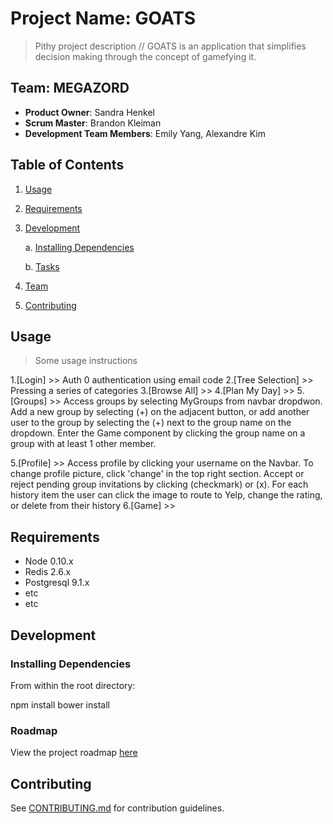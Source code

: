 # Project Name: GOATS

> Pithy project description
 // GOATS is an application that simplifies decision making through the concept of gamefying it.

## Team: MEGAZORD

 - __Product Owner__: Sandra Henkel
 - __Scrum Master__: Brandon Kleiman
 - __Development Team Members__: Emily Yang, Alexandre Kim

## Table of Contents

1. [Usage](#Usage)

2. [Requirements](#requirements)

3. [Development](#development)

   a. [Installing Dependencies](#installing-dependencies)

   b. [Tasks](#tasks)
     
4. [Team](#team)

5. [Contributing](#contributing)

## Usage

> Some usage instructions

 1.[Login] >> Auth 0 authentication using email code
 2.[Tree Selection] >> Pressing a series of categories
 3.[Browse All] >>
 4.[Plan My Day] >>
 5.[Groups] >> 
  Access groups by selecting MyGroups from navbar dropdwon. Add a new group by selecting (+) on the adjacent button, or add another user to the group by selecting the (+) next to the group name on the dropdown. Enter the Game component by clicking the group name on a group with at least 1 other member.
  
 5.[Profile] >> 
  Access profile by clicking your username on the Navbar. To change profile picture, click 'change' in the top right section. Accept or reject pending group invitations by clicking (checkmark) or (x). For each history item the user can click the image to route to Yelp, change the rating, or delete from their history
 6.[Game] >>


## Requirements

- Node 0.10.x
- Redis 2.6.x
- Postgresql 9.1.x
- etc
- etc

## Development

### Installing Dependencies

From within the root directory:

npm install
bower install


### Roadmap

View the project roadmap [here](LINK_TO_PROJECT_ISSUES)


## Contributing

See [CONTRIBUTING.md](CONTRIBUTING.md) for contribution guidelines.
